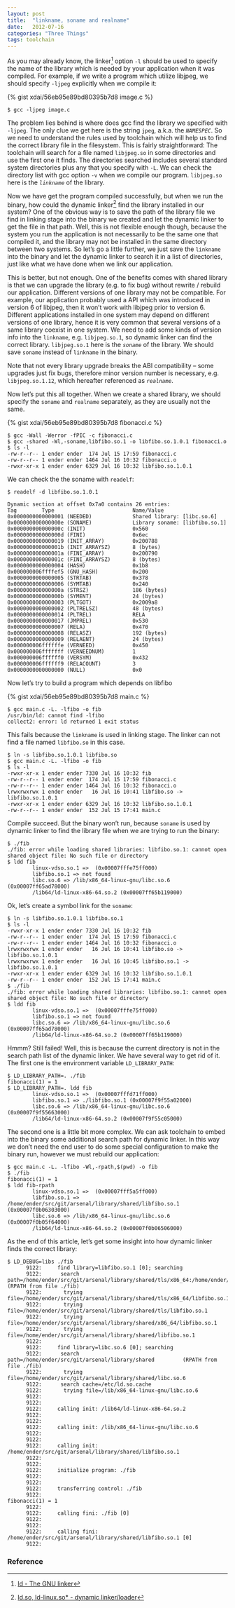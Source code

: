 ```yaml
---
layout: post
title:  "linkname, soname and realname"
date:   2012-07-16
categories: "Three Things"
tags: toolchain
---
```


As you may already know, the linker[^1] option `-l` should be used to
specify the name of the library which is needed by your application
when it was compiled. For example, if we write a program which utilize
libjpeg, we should specify `-ljpeg` explicitly when we compile it:

{% gist xdai/56eb95e89bd80395b7d8 image.c %}

~~~
$ gcc -ljpeg image.c
~~~

The problem lies behind is where does gcc find the library we
specified with `-ljpeg`. The only clue we get here is the string
`jpeg`, a.k.a. the *`NAMESPEC`*. So we need to understand the rules
used by toolchain which will help us to find the correct library file
in the filesystem. This is fairly straightforward: The toolchain will
search for a file named `libjpeg.so` in some directories and use the
first one it finds. The directories searched includes several standard
system directories plus any that you specify with `-L`. We can check
the directory list with gcc option `-v` when we compile our
program. `libjpeg.so` here is the *`linkname`* of the library.

Now we have get the program compiled successfully, but when we run the
binary, how could the dynamic linker[^2] find the library installed in
our system? One of the obvious way is to save the path of the library
file we find in linking stage into the binary we created and let the
dynamic linker to get the file in that path. Well, this is not
flexible enough though, because the system you run the application is
not necessarily to be the same one that compiled it, and the library
may not be installed in the same directory between two systems. So
let’s go a little further, we just save the `linkname` into the binary
and let the dynamic linker to search it in a list of directories, just
like what we have done when we link our application.

This is better, but not enough. One of the benefits comes with shared
library is that we can upgrade the library (e.g. to fix bug) without
rewrite / rebuild our application. Different versions of one library
may not be compatible. For example, our application probably used a
API which was introduced in version 6 of libjpeg, then it won’t work
with libjpeg prior to version 6. Different applications installed in
one system may depend on different versions of one library, hence it
is very common that several versions of a same library coexist in one
system. We need to add some kinds of version info into the `linkname`,
e.g. `libjpeg.so.1`, so dynamic linker can find the correct
library. `libjpeg.so.1` here is the *`soname`* of the library. We
should save `soname` instead of `linkname` in the binary.

Note that not every library upgrade breaks the ABI compatibility –
some upgrades just fix bugs, therefore minor version number is
necessary, e.g. `libjpeg.so.1.12`, which hereafter referenced as
*`realname`*.

Now let’s put this all together. When we create a shared library, we
should specify the `soname` and `realname` separately, as they are
usually not the same.

{% gist xdai/56eb95e89bd80395b7d8 fibonacci.c %}

~~~
$ gcc -Wall -Werror -fPIC -c fibonacci.c
$ gcc -shared -Wl,-soname,libfibo.so.1 -o libfibo.so.1.0.1 fibonacci.o
$ ls -l
-rw-r--r-- 1 ender ender  174 Jul 15 17:59 fibonacci.c
-rw-r--r-- 1 ender ender 1464 Jul 16 10:32 fibonacci.o
-rwxr-xr-x 1 ender ender 6329 Jul 16 10:32 libfibo.so.1.0.1
~~~

We can check the the soname with `readelf`:

~~~
$ readelf -d libfibo.so.1.0.1

Dynamic section at offset 0x7a0 contains 26 entries:
Tag        Type                         Name/Value
0x0000000000000001 (NEEDED)             Shared library: [libc.so.6]
0x000000000000000e (SONAME)             Library soname: [libfibo.so.1]
0x000000000000000c (INIT)               0x560
0x000000000000000d (FINI)               0x6ec
0x0000000000000019 (INIT_ARRAY)         0x200788
0x000000000000001b (INIT_ARRAYSZ)       8 (bytes)
0x000000000000001a (FINI_ARRAY)         0x200790
0x000000000000001c (FINI_ARRAYSZ)       8 (bytes)
0x0000000000000004 (HASH)               0x1b8
0x000000006ffffef5 (GNU_HASH)           0x200
0x0000000000000005 (STRTAB)             0x378
0x0000000000000006 (SYMTAB)             0x240
0x000000000000000a (STRSZ)              186 (bytes)
0x000000000000000b (SYMENT)             24 (bytes)
0x0000000000000003 (PLTGOT)             0x2009a8
0x0000000000000002 (PLTRELSZ)           48 (bytes)
0x0000000000000014 (PLTREL)             RELA
0x0000000000000017 (JMPREL)             0x530
0x0000000000000007 (RELA)               0x470
0x0000000000000008 (RELASZ)             192 (bytes)
0x0000000000000009 (RELAENT)            24 (bytes)
0x000000006ffffffe (VERNEED)            0x450
0x000000006fffffff (VERNEEDNUM)         1
0x000000006ffffff0 (VERSYM)             0x432
0x000000006ffffff9 (RELACOUNT)          3
0x0000000000000000 (NULL)               0x0
~~~

Now let’s try to build a program which depends on libfibo

{% gist xdai/56eb95e89bd80395b7d8 main.c %}

~~~
$ gcc main.c -L. -lfibo -o fib
/usr/bin/ld: cannot find -lfibo
collect2: error: ld returned 1 exit status
~~~

This fails because the `linkname` is used in linking stage. The linker
can not find a file named `libfibo.so` in this case.

~~~
$ ln -s libfibo.so.1.0.1 libfibo.so
$ gcc main.c -L. -lfibo -o fib
$ ls -l
-rwxr-xr-x 1 ender ender 7330 Jul 16 10:32 fib
-rw-r--r-- 1 ender ender  174 Jul 15 17:59 fibonacci.c
-rw-r--r-- 1 ender ender 1464 Jul 16 10:32 fibonacci.o
lrwxrwxrwx 1 ender ender   16 Jul 16 10:41 libfibo.so -> libfibo.so.1.0.1
-rwxr-xr-x 1 ender ender 6329 Jul 16 10:32 libfibo.so.1.0.1
-rw-r--r-- 1 ender ender  152 Jul 15 17:41 main.c
~~~

Compile succeed. But the binary won’t run, because `soname` is used by
dynamic linker to find the library file when we are trying to run the
binary:

~~~
$ ./fib
./fib: error while loading shared libraries: libfibo.so.1: cannot open
shared object file: No such file or directory
$ ldd fib
        linux-vdso.so.1 =>  (0x00007fffe75ff000)
        libfibo.so.1 => not found
        libc.so.6 => /lib/x86_64-linux-gnu/libc.so.6 (0x00007ff65ad78000)
        /lib64/ld-linux-x86-64.so.2 (0x00007ff65b119000)
~~~

Ok, let’s create a symbol link for the `soname`:

~~~
$ ln -s libfibo.so.1.0.1 libfibo.so.1
$ ls -l
-rwxr-xr-x 1 ender ender 7330 Jul 16 10:32 fib
-rw-r--r-- 1 ender ender  174 Jul 15 17:59 fibonacci.c
-rw-r--r-- 1 ender ender 1464 Jul 16 10:32 fibonacci.o
lrwxrwxrwx 1 ender ender   16 Jul 16 10:41 libfibo.so -> libfibo.so.1.0.1
lrwxrwxrwx 1 ender ender   16 Jul 16 10:45 libfibo.so.1 -> libfibo.so.1.0.1
-rwxr-xr-x 1 ender ender 6329 Jul 16 10:32 libfibo.so.1.0.1
-rw-r--r-- 1 ender ender  152 Jul 15 17:41 main.c
$ ./fib
./fib: error while loading shared libraries: libfibo.so.1: cannot open
shared object file: No such file or directory
$ ldd fib
        linux-vdso.so.1 =>  (0x00007fffe75ff000)
        libfibo.so.1 => not found
        libc.so.6 => /lib/x86_64-linux-gnu/libc.so.6 (0x00007ff65ad78000)
        /lib64/ld-linux-x86-64.so.2 (0x00007ff65b119000)
~~~

Hmmm? Still failed! Well, this is because the current directory is not
in the search path list of the dynamic linker. We have several way to
get rid of it. The first one is the environment variable
`LD_LIBRARY_PATH`:

~~~
$ LD_LIBRARY_PATH=. ./fib
fibonacci(1) = 1
$ LD_LIBRARY_PATH=. ldd fib
        linux-vdso.so.1 =>  (0x00007fffd71ff000)
        libfibo.so.1 => ./libfibo.so.1 (0x00007f9f55a02000)
        libc.so.6 => /lib/x86_64-linux-gnu/libc.so.6 (0x00007f9f55663000)
        /lib64/ld-linux-x86-64.so.2 (0x00007f9f55c05000)
~~~

The second one is a little bit more complex. We can ask toolchain to
embed into the binary some additional search path for dynamic
linker. In this way we don’t need the end user to do some special
configuration to make the binary run, however we must rebuild our
application:

~~~
$ gcc main.c -L. -lfibo -Wl,-rpath,$(pwd) -o fib
$ ./fib
fibonacci(1) = 1
$ ldd fib-rpath
        linux-vdso.so.1 =>  (0x00007fff5a5ff000)
        libfibo.so.1 => /home/ender/src/git/arsenal/library/shared/libfibo.so.1 (0x00007f0b06303000)
        libc.so.6 => /lib/x86_64-linux-gnu/libc.so.6 (0x00007f0b05f64000)
        /lib64/ld-linux-x86-64.so.2 (0x00007f0b06506000)
~~~

As the end of this article, let’s get some insight into how dynamic
linker finds the correct library:

~~~
$ LD_DEBUG=libs ./fib
      9122:     find library=libfibo.so.1 [0]; searching
      9122:      search path=/home/ender/src/git/arsenal/library/shared/tls/x86_64:/home/ender/src/git/arsenal/library/shared/tls:/home/ender/src/git/arsenal/library/shared/x86_64:/home/ender/src/git/arsenal/library/shared               (RPATH from file ./fib)
      9122:       trying file=/home/ender/src/git/arsenal/library/shared/tls/x86_64/libfibo.so.1
      9122:       trying file=/home/ender/src/git/arsenal/library/shared/tls/libfibo.so.1
      9122:       trying file=/home/ender/src/git/arsenal/library/shared/x86_64/libfibo.so.1
      9122:       trying file=/home/ender/src/git/arsenal/library/shared/libfibo.so.1
      9122:
      9122:     find library=libc.so.6 [0]; searching
      9122:      search path=/home/ender/src/git/arsenal/library/shared         (RPATH from file ./fib)
      9122:       trying file=/home/ender/src/git/arsenal/library/shared/libc.so.6
      9122:      search cache=/etc/ld.so.cache
      9122:       trying file=/lib/x86_64-linux-gnu/libc.so.6
      9122:
      9122:
      9122:     calling init: /lib64/ld-linux-x86-64.so.2
      9122:
      9122:
      9122:     calling init: /lib/x86_64-linux-gnu/libc.so.6
      9122:
      9122:
      9122:     calling init: /home/ender/src/git/arsenal/library/shared/libfibo.so.1
      9122:
      9122:
      9122:     initialize program: ./fib
      9122:
      9122:
      9122:     transferring control: ./fib
      9122:
fibonacci(1) = 1
      9122:
      9122:     calling fini: ./fib [0]
      9122:
      9122:
      9122:     calling fini: /home/ender/src/git/arsenal/library/shared/libfibo.so.1 [0]
      9122:
~~~

### Reference
[^1]: [ld - The GNU linker](http://linux.die.net/man/1/ld)
[^2]: [ld.so, ld-linux.so* - dynamic linker/loader](http://linux.die.net/man/8/ld-linux)

